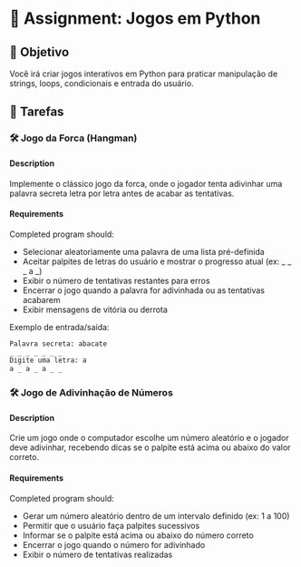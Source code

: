 

# 📘 Assignment: Jogos em Python

## 🎯 Objetivo

Você irá criar jogos interativos em Python para praticar manipulação de strings, loops, condicionais e entrada do usuário.

## 📝 Tarefas

### 🛠️ Jogo da Forca (Hangman)

#### Description
Implemente o clássico jogo da forca, onde o jogador tenta adivinhar uma palavra secreta letra por letra antes de acabar as tentativas.

#### Requirements
Completed program should:

- Selecionar aleatoriamente uma palavra de uma lista pré-definida
- Aceitar palpites de letras do usuário e mostrar o progresso atual (ex: _ _ _ a _)
- Exibir o número de tentativas restantes para erros
- Encerrar o jogo quando a palavra for adivinhada ou as tentativas acabarem
- Exibir mensagens de vitória ou derrota

Exemplo de entrada/saída:
```python
Palavra secreta: abacate
_ _ _ _ _ _ _
Digite uma letra: a
a _ a _ a _ _
```

### 🛠️ Jogo de Adivinhação de Números

#### Description
Crie um jogo onde o computador escolhe um número aleatório e o jogador deve adivinhar, recebendo dicas se o palpite está acima ou abaixo do valor correto.

#### Requirements
Completed program should:

- Gerar um número aleatório dentro de um intervalo definido (ex: 1 a 100)
- Permitir que o usuário faça palpites sucessivos
- Informar se o palpite está acima ou abaixo do número correto
- Encerrar o jogo quando o número for adivinhado
- Exibir o número de tentativas realizadas
